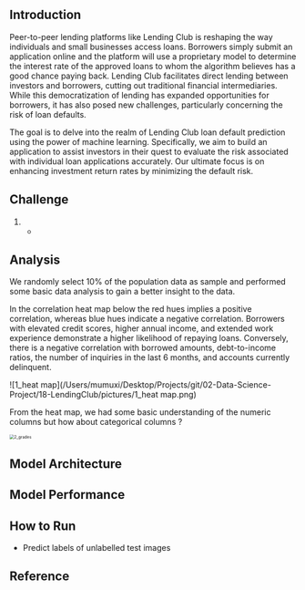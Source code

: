 ## Introduction

Peer-to-peer lending platforms like Lending Club is reshaping the way individuals and small businesses access loans. Borrowers simply submit an application online and the platform will use a proprietary model to determine the interest rate of the approved loans to whom the algorithm believes has a good chance paying back. Lending Club facilitates direct lending between investors and borrowers, cutting out traditional financial intermediaries. While this democratization of lending has expanded opportunities for borrowers, it has also posed new challenges, particularly concerning the risk of loan defaults. 

The goal is to delve into the realm of Lending Club loan default prediction using the power of machine learning. Specifically, we aim to build an application to assist investors in their quest to evaluate the risk associated with individual loan applications accurately.  Our ultimate focus is on enhancing investment return rates by minimizing the default risk. 



## Challenge

1. - 



## Analysis

We randomly select 10% of the population data as sample and performed some basic data analysis to gain a better insight to the data. 

In the correlation heat map below the red hues implies a positive correlation, whereas blue hues indicate a negative correlation. Borrowers with elevated credit scores, higher annual income, and extended work experience demonstrate a higher likelihood of repaying loans. Conversely, there is a negative correlation with borrowed amounts, debt-to-income ratios, the number of inquiries in the last 6 months, and accounts currently delinquent. 

![1_heat map](/Users/mumuxi/Desktop/Projects/git/02-Data-Science-Project/18-LendingClub/pictures/1_heat map.png)

From the heat map, we had some basic understanding of the numeric columns but how about categorical columns ? 



<img src="/Users/mumuxi/Desktop/Projects/git/02-Data-Science-Project/18-LendingClub/pictures/2_grades.png" alt="2_grades" style="zoom:50%;" />





## Model Architecture



## Model Performance





## How to Run

- Predict labels of unlabelled test images




## Reference

